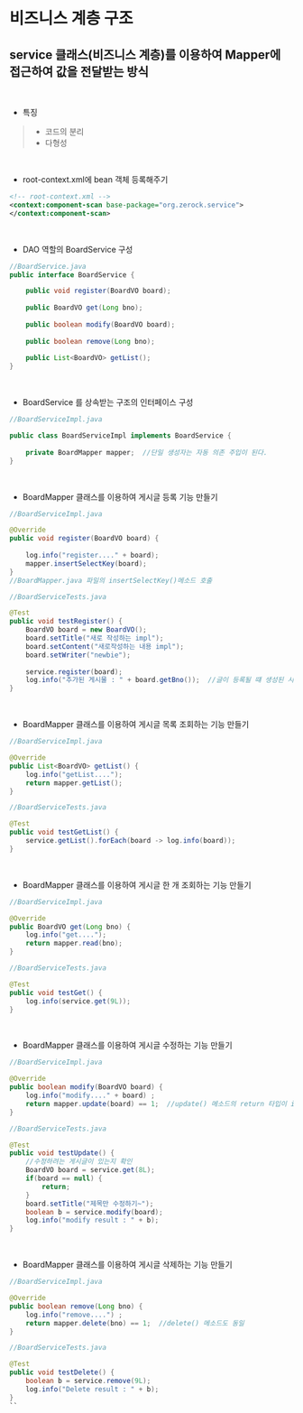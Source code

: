 비즈니스 계층 구조
===

service 클래스(비즈니스 계층)를 이용하여 Mapper에 접근하여 값을 전달받는 방식
---
<br>

- 특징
> - 코드의 분리
> - 다형성

<br>

- root-context.xml에 bean 객체 등록해주기
```xml
<!-- root-context.xml -->
<context:component-scan base-package="org.zerock.service">
</context:component-scan>
```
<br>

- DAO 역할의 BoardService 구성
```java
//BoardService.java
public interface BoardService {

	public void register(BoardVO board);
	
	public BoardVO get(Long bno);
	
	public boolean modify(BoardVO board);
	
	public boolean remove(Long bno);
	
	public List<BoardVO> getList();
}
```
<br>

- BoardService 를 상속받는 구조의 인터페이스 구성
```java
//BoardServiceImpl.java

public class BoardServiceImpl implements BoardService {
	
	private BoardMapper mapper;  //단일 생성자는 자동 의존 주입이 된다.
}
```
<br>

- BoardMapper 클래스를 이용하여 게시글 등록 기능 만들기
```java
//BoardServiceImpl.java

@Override
public void register(BoardVO board) {
    
    log.info("register...." + board);
    mapper.insertSelectKey(board);
}
//BoardMapper.java 파일의 insertSelectKey()메소드 호출
```
```java
//BoardServiceTests.java

@Test
public void testRegister() {
    BoardVO board = new BoardVO();
    board.setTitle("새로 작성하는 impl");
    board.setContent("새로작성하는 내용 impl");
    board.setWriter("newbie");
    
    service.register(board);
    log.info("추가된 게시물 : " + board.getBno());  //글이 등록될 떄 생성된 시퀀스(key) 값 확인
}
```
<br>

- BoardMapper 클래스를 이용하여 게시글 목록 조회하는 기능 만들기
```java
//BoardServiceImpl.java

@Override
public List<BoardVO> getList() {
    log.info("getList....");
    return mapper.getList();
}
```
```java
//BoardServiceTests.java

@Test
public void testGetList() {
    service.getList().forEach(board -> log.info(board));
}
```
<br>

- BoardMapper 클래스를 이용하여 게시글 한 개 조회하는 기능 만들기
```java
//BoardServiceImpl.java

@Override
public BoardVO get(Long bno) {
    log.info("get....");
    return mapper.read(bno);
}
```
```java
//BoardServiceTests.java

@Test
public void testGet() {
    log.info(service.get(9L));
}
```
<br>

- BoardMapper 클래스를 이용하여 게시글 수정하는 기능 만들기
```java
//BoardServiceImpl.java

@Override
public boolean modify(BoardVO board) {
    log.info("modify...." + board) ;
    return mapper.update(board) == 1;  //update() 메소드의 return 타입이 int 이므로 boolean 타입으로 나올 수 있도록 만들어줌
}
```
```java
//BoardServiceTests.java

@Test
public void testUpdate() {
    //수정하려는 게시글이 있는지 확인
    BoardVO board = service.get(8L);
    if(board == null) {
        return;
    }
    board.setTitle("제목만 수정하기~");
    boolean b = service.modify(board);
    log.info("modify result : " + b);
}
```
<br>

- BoardMapper 클래스를 이용하여 게시글 삭제하는 기능 만들기
```java
//BoardServiceImpl.java

@Override
public boolean remove(Long bno) {
    log.info("remove....") ;
    return mapper.delete(bno) == 1;  //delete() 메소드도 동일
}
```
```java
//BoardServiceTests.java

@Test
public void testDelete() {
    boolean b = service.remove(9L);
    log.info("Delete result : " + b);
}
``